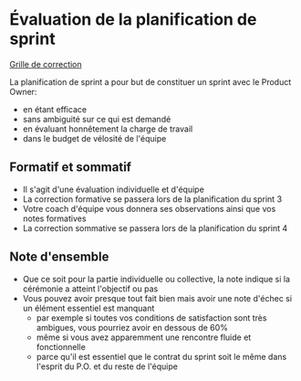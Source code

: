 # Évaluation de la planification de sprint

[Grille de correction](_09-grilles/Grille-Planification.xlsx)

La planification de sprint a pour but de constituer un sprint avec le Product Owner:
- en étant efficace
- sans ambiguité sur ce qui est demandé
- en évaluant honnêtement la charge de travail
- dans le budget de vélosité de l'équipe


## Formatif et sommatif

- Il s'agit d'une évaluation individuelle et d'équipe
- La correction formative se passera lors de la planification du sprint 3
- Votre coach d'équipe vous donnera ses observations ainsi que vos notes formatives
- La correction sommative se passera lors de la planification du sprint 4

## Note d'ensemble

- Que ce soit pour la partie individuelle ou collective, la note indique si la cérémonie a atteint l'objectif ou pas
- Vous pouvez avoir presque tout fait bien mais avoir une note d'échec si un élément essentiel est manquant
    - par exemple si toutes vos conditions de satisfaction sont très ambigues, vous pourriez avoir en dessous de 60%
    - même si vous avez apparemment une rencontre fluide et fonctionnelle
    - parce qu'il est essentiel que le contrat du sprint soit le même dans l'esprit du P.O. et du reste de l'équipe